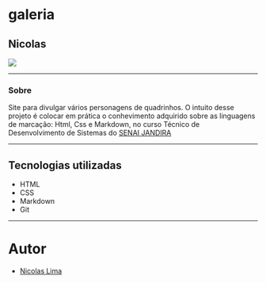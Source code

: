# galeria

## Nicolas

![](./Captura%20de%20Tela%202024-09-04%20às%2009.52.45.png)

---
### Sobre
Site para divulgar vários personagens de quadrinhos. O intuito desse projeto é colocar em prática o conhevimento adquirido sobre as linguagens de marcação: Html, Css e Markdown, no curso Técnico de Desenvolvimento de Sistemas do [SENAI JANDIRA](https://sp.senai.br/unidade/jandira/)

---
## Tecnologias utilizadas
- HTML
- CSS
- Markdown
- Git

---
# Autor
- [Nicolas Lima](https://github.com/n1ckzao)
